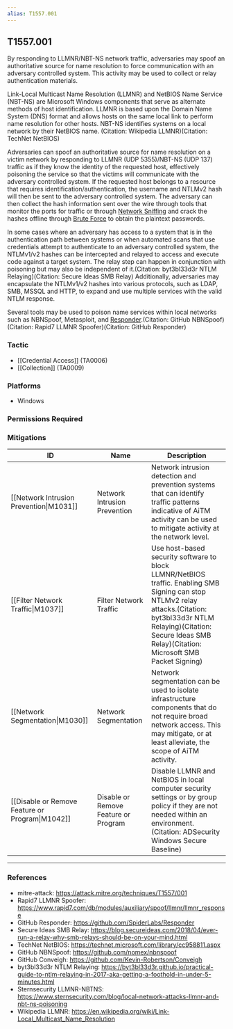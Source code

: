 ```yaml
---
alias: T1557.001
---
```


## T1557.001

By responding to LLMNR/NBT-NS network traffic, adversaries may spoof an authoritative source for name resolution to force communication with an adversary controlled system. This activity may be used to collect or relay authentication materials. 

Link-Local Multicast Name Resolution (LLMNR) and NetBIOS Name Service (NBT-NS) are Microsoft Windows components that serve as alternate methods of host identification. LLMNR is based upon the Domain Name System (DNS) format and allows hosts on the same local link to perform name resolution for other hosts. NBT-NS identifies systems on a local network by their NetBIOS name. (Citation: Wikipedia LLMNR)(Citation: TechNet NetBIOS)

Adversaries can spoof an authoritative source for name resolution on a victim network by responding to LLMNR (UDP 5355)/NBT-NS (UDP 137) traffic as if they know the identity of the requested host, effectively poisoning the service so that the victims will communicate with the adversary controlled system. If the requested host belongs to a resource that requires identification/authentication, the username and NTLMv2 hash will then be sent to the adversary controlled system. The adversary can then collect the hash information sent over the wire through tools that monitor the ports for traffic or through [Network Sniffing](https://attack.mitre.org/techniques/T1040) and crack the hashes offline through [Brute Force](https://attack.mitre.org/techniques/T1110) to obtain the plaintext passwords.

In some cases where an adversary has access to a system that is in the authentication path between systems or when automated scans that use credentials attempt to authenticate to an adversary controlled system, the NTLMv1/v2 hashes can be intercepted and relayed to access and execute code against a target system. The relay step can happen in conjunction with poisoning but may also be independent of it.(Citation: byt3bl33d3r NTLM Relaying)(Citation: Secure Ideas SMB Relay) Additionally, adversaries may encapsulate the NTLMv1/v2 hashes into various protocols, such as LDAP, SMB, MSSQL and HTTP, to expand and use multiple services with the valid NTLM response. 

Several tools may be used to poison name services within local networks such as NBNSpoof, Metasploit, and [Responder](https://attack.mitre.org/software/S0174).(Citation: GitHub NBNSpoof)(Citation: Rapid7 LLMNR Spoofer)(Citation: GitHub Responder)


### Tactic
- [[Credential Access]] (TA0006)
- [[Collection]] (TA0009)

### Platforms
- Windows

### Permissions Required

### Mitigations

| ID | Name | Description |
| --- | --- | --- |
| [[Network Intrusion Prevention\|M1031]] | Network Intrusion Prevention | Network intrusion detection and prevention systems that can identify traffic patterns indicative of AiTM activity can be used to mitigate activity at the network level. |
| [[Filter Network Traffic\|M1037]] | Filter Network Traffic | Use host-based security software to block LLMNR/NetBIOS traffic. Enabling SMB Signing can stop NTLMv2 relay attacks.(Citation: byt3bl33d3r NTLM Relaying)(Citation: Secure Ideas SMB Relay)(Citation: Microsoft SMB Packet Signing) |
| [[Network Segmentation\|M1030]] | Network Segmentation | Network segmentation can be used to isolate infrastructure components that do not require broad network access. This may mitigate, or at least alleviate, the scope of AiTM activity. |
| [[Disable or Remove Feature or Program\|M1042]] | Disable or Remove Feature or Program | Disable LLMNR and NetBIOS in local computer security settings or by group policy if they are not needed within an environment. (Citation: ADSecurity Windows Secure Baseline) |


---
### References

- mitre-attack: https://attack.mitre.org/techniques/T1557/001
- Rapid7 LLMNR Spoofer: https://www.rapid7.com/db/modules/auxiliary/spoof/llmnr/llmnr_response
- GitHub Responder: https://github.com/SpiderLabs/Responder
- Secure Ideas SMB Relay: https://blog.secureideas.com/2018/04/ever-run-a-relay-why-smb-relays-should-be-on-your-mind.html
- TechNet NetBIOS: https://technet.microsoft.com/library/cc958811.aspx
- GitHub NBNSpoof: https://github.com/nomex/nbnspoof
- GitHub Conveigh: https://github.com/Kevin-Robertson/Conveigh
- byt3bl33d3r NTLM Relaying: https://byt3bl33d3r.github.io/practical-guide-to-ntlm-relaying-in-2017-aka-getting-a-foothold-in-under-5-minutes.html
- Sternsecurity LLMNR-NBTNS: https://www.sternsecurity.com/blog/local-network-attacks-llmnr-and-nbt-ns-poisoning
- Wikipedia LLMNR: https://en.wikipedia.org/wiki/Link-Local_Multicast_Name_Resolution
